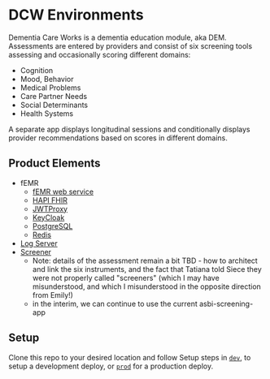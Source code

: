 # DCW Environments
Dementia Care Works is a dementia education module, aka DEM.
Assessments are entered by providers and consist of six screening tools assessing
and occasionally scoring different domains:
- Cognition
- Mood, Behavior
- Medical Problems
- Care Partner Needs
- Social Determinants
- Health Systems

A separate app displays longitudinal sessions and conditionally displays provider
recommendations based on scores in different domains.

## Product Elements
- fEMR
  - [fEMR web service](https://github.com/uwcirg/cosri-patientsearch)
  - [HAPI FHIR](https://hapifhir.io/)
  - [JWTProxy](https://github.com/uwcirg/jwt-proxy)
  - [KeyCloak](https://www.keycloak.org/)
  - [PostgreSQL](https://postgrest.org/en/stable/)
  - [Redis](https://redis.io/)
- [Log Server](https://github.com/uwcirg/logserver)
- [Screener](https://github.com/uwcirg/asbi-screening-app)
  - Note:  details of the assessment remain a bit TBD - how to architect and link the six instruments, and the fact that Tatiana told Siece they were not properly called "screeners" (which I may have misunderstood, and which I misunderstood in the opposite direction from Emily!)
  - in the interim, we can continue to use the current asbi-screening-app

## Setup
Clone this repo to your desired location and follow Setup steps in [`dev`](./dev/README.md), to setup a development deploy, or [`prod`](./prod/README.md) for a production deploy.

